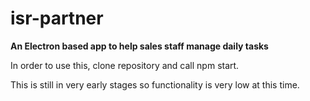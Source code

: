 # isr-partner

**An Electron based app to help sales staff manage daily tasks**

In order to use this, clone repository and call npm start.

This is still in very early stages so functionality is very low at this time.

